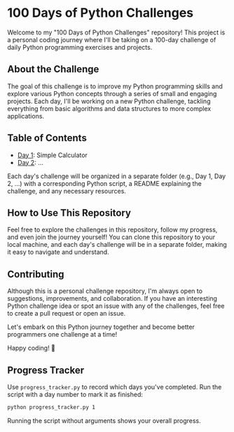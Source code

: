 # 100 Days of Python Challenges

Welcome to my "100 Days of Python Challenges" repository! This project is a personal coding journey where I'll be taking on a 100-day challenge of daily Python programming exercises and projects.

## About the Challenge

The goal of this challenge is to improve my Python programming skills and explore various Python concepts through a series of small and engaging projects. Each day, I'll be working on a new Python challenge, tackling everything from basic algorithms and data structures to more complex applications.

## Table of Contents

- [Day 1](./Day1): Simple Calculator
- [Day 2](./Day2): ...

Each day's challenge will be organized in a separate folder (e.g., Day 1, Day 2, ...) with a corresponding Python script, a README explaining the challenge, and any necessary resources.

## How to Use This Repository

Feel free to explore the challenges in this repository, follow my progress, and even join the journey yourself! You can clone this repository to your local machine, and each day's challenge will be in a separate folder, making it easy to navigate and understand.

## Contributing

Although this is a personal challenge repository, I'm always open to suggestions, improvements, and collaboration. If you have an interesting Python challenge idea or spot an issue with any of the challenges, feel free to create a pull request or open an issue.


Let's embark on this Python journey together and become better programmers one challenge at a time!

Happy coding! 🐍

## Progress Tracker

Use `progress_tracker.py` to record which days you've completed. Run the script with a day number to mark it as finished:

```bash
python progress_tracker.py 1
```

Running the script without arguments shows your overall progress.

